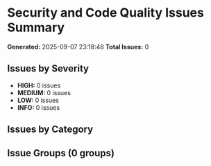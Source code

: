 # Security and Code Quality Issues Summary

**Generated:** 2025-09-07 23:18:48
**Total Issues:** 0

## Issues by Severity
- **HIGH:** 0 issues
- **MEDIUM:** 0 issues
- **LOW:** 0 issues
- **INFO:** 0 issues

## Issues by Category

## Issue Groups (0 groups)

